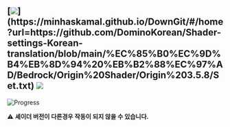 [![](https://img.shields.io/badge/다운로드(Set.txt)-white?style=social-square&logo=files)](https://minhaskamal.github.io/DownGit/#/home?url=https://github.com/DominoKorean/Shader-settings-Korean-translation/blob/main/%EC%85%B0%EC%9D%B4%EB%8D%94%20%EB%B2%88%EC%97%AD/Bedrock/Origin%20Shader/Origin%203.5.8/Set.txt) 
[![](https://img.shields.io/badge/다운로드(리소스팩)-white?style=social-square&logo=files)](https://minhaskamal.github.io/DownGit/#/home?url=https://github.com/DominoKorean/Shader-settings-Korean-translation/tree/main/%EC%85%B0%EC%9D%B4%EB%8D%94%20%EB%B2%88%EC%97%AD/Bedrock/Origin%20Shader/Origin%203.5.8/origin%20shader%20set)  
--
![Progress](https://img.shields.io/badge/작업률-100%25-brightgreen?style=flat-square)

⚠️ **셰이더 버전이 다른경우 작동이 되지 않을 수 있습니다.**